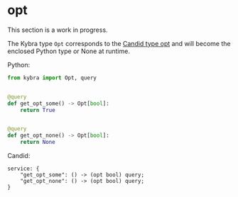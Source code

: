 # opt

This section is a work in progress.

The Kybra type `Opt` corresponds to the [Candid type opt](https://internetcomputer.org/docs/current/references/candid-ref#type-opt-t) and will become the enclosed Python type or None at runtime.

Python:

```python
from kybra import Opt, query


@query
def get_opt_some() -> Opt[bool]:
    return True


@query
def get_opt_none() -> Opt[bool]:
    return None
```

Candid:

```
service: {
    "get_opt_some": () -> (opt bool) query;
    "get_opt_none": () -> (opt bool) query;
}
```
